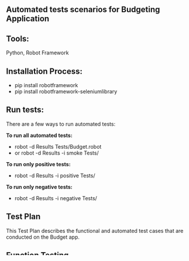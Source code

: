 ## Automated tests scenarios for Budgeting Application

**Tools:**
-
Python, Robot Framework


Installation Process:
-
- pip install robotframework
- pip install robotframework-seleniumlibrary 

**Run tests:**
-
There are a few ways to run automated tests:

**To run all automated tests:** 

- robot -d Results Tests/Budget.robot 
- or robot -d Results -i smoke Tests/ 

**To run only positive tests:**
- robot -d Results -i positive Tests/ 

**To run only negative tests:**
- robot -d Results -i negative Tests/ 


## Test Plan

This Test Plan describes the functional and automated test cases that are conducted on the Budget app.

**Function Testing**
-
We have to verify that all functionality works as expected. 
For the Budget and Reports pages: The system has to be able to:

- Add a new category with category(Income,Taxes), description and amount fields. Working balance should be changed, 
Inflow vs Outflow chart and Spending by Category should be also changed.
- Update an existing item, button update should be enable and working balance should be changed accordingly. 
Should be tested for positive and negative Working Balance. Inflow vs Outflow chart and Spending by Category should be 
also changed.
- Remove an existing item, button remove should be enable and working balance should be changed accordingly. 
Inflow vs Outflow chart and Spending by Category should be also changed.
- Cancel the updating process. Button cancel should be enable.
- Add a new item without description. Button Add should be disabled.
- Add a new item without amount field. Button Add should be disable.

**Automated Testing**
-
The Smoke scope has to include the most important base functionality and be applied for:

- Add a new item.
- Update an item.
- Cancel an update.
- Delete the item (for positive Working balance)
- Delete the item (for negative Working balance)